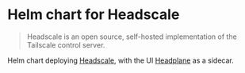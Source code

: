 # Helm chart for Headscale

> Headscale is an open source, self-hosted implementation of the Tailscale control server.

Helm chart deploying [Headscale](https://headscale.net/), with the UI [Headplane](https://github.com/tale/.headplane) as a sidecar.

